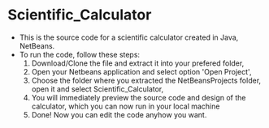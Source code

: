 # Scientific_Calculator
 
- This is the source code for a scientific calculator created in Java, NetBeans. 
- To run the code, follow these steps:
	 1. Download/Clone the file and extract it into your prefered folder,
	 2. Open your Netbeans application and select option 'Open Project',
	 3. Choose the folder where you extracted the NetBeansProjects folder, open it and select Scientific_Calculator,
 	4. You will immediately preview the source code and design of the calculator, which you can now run in your local machine
 	5. Done! Now you can edit the code anyhow you want.
